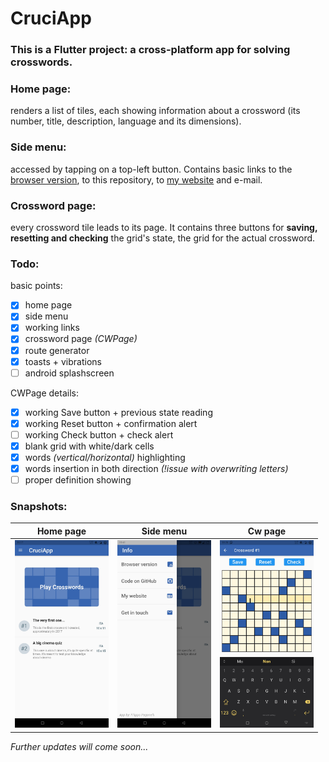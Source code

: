 # CruciApp

### This is a Flutter project: a cross-platform app for solving crosswords.

### Home page:
renders a list of tiles, each showing information about a crossword (its number, title, description, language and its dimensions).

### Side menu:
accessed by tapping on a top-left button. Contains basic links to the [browser version](https://filippopaganelli.github.io/crosswords.html), to this repository, to [my website](https://filippopaganelli.github.io/) and e-mail.

### Crossword page:
every crossword tile leads to its page. It contains three buttons for **saving, resetting and checking** the grid's state, the grid for the actual crossword.

### Todo:
basic points:
- [x] home page
- [x] side menu
- [x] working links
- [x] crossword page *(CWPage)*
- [x] route generator
- [x] toasts + vibrations
- [ ] android splashscreen

CWPage details:
- [x] working Save button + previous state reading
- [x] working Reset button + confirmation alert
- [ ] working Check button + check alert
- [x] blank grid with white/dark cells
- [x] words *(vertical/horizontal)* highlighting
- [x] words insertion in both direction *(!issue with overwriting letters)*
- [ ] proper definition showing

### Snapshots:

| Home page  | Side menu | Cw page |
| ------------- | ------------- | ------------- |
| <img src="snapshots/HomePage.jpg" alt="HomePage" width="150"/> | <img src="snapshots/SideMenu.jpg" alt="SideMenu" width="150"/> | <img src="snapshots/CWPage.jpg" alt="CWPage" width="150"/> |

*Further updates will come soon...*

